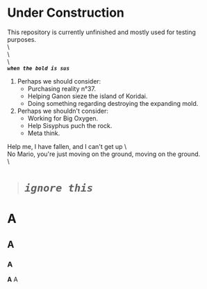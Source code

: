 # Under Construction
This repository is currently unfinished and mostly used for testing purposes.  
\   
\   
\   
_**`when the bold is sus`**_  

1. Perhaps we should consider:
    * Purchasing reality n°37.
    * Helping Ganon sieze the island of Koridai.
    * Doing something regarding destroying the expanding mold.
2. Perhaps we shouldn't consider:
    * Working for Big Oxygen.
    * Help Sisyphus puch the rock.
    * Meta think.  


‏Help me, I have fallen, and I can't get up
\   
No Mario, you're just moving on the ground, moving on the ground.  
\   



> # _**`ignore this`**_  


# A
## A
### A
**A**
A  
